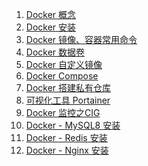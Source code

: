 1. [Docker 概念][01]
1. [Docker 安装][02]
1. [Docker 镜像、容器常用命令][03]
1. [Docker 数据卷][04]
1. [Docker 自定义镜像][05]
1. [Docker Compose][06]
1. [Docker 搭建私有仓库][07]
1. [可视化工具 Portainer][08]
1. [Docker 监控之CIG][09]
1. [Docker - MySQL8 安装][mysql8]
1. [Docker - Redis 安装][redis]
1. [Docker - Nginx 安装][nginx]




[01]: https://fgq233.github.io/md/docker/docker1
[02]: https://fgq233.github.io/md/docker/docker2
[03]: https://fgq233.github.io/md/docker/docker3
[04]: https://fgq233.github.io/md/docker/docker4
[05]: https://fgq233.github.io/md/docker/docker5
[06]: https://fgq233.github.io/md/docker/docker6
[07]: https://fgq233.github.io/md/docker/docker7
[08]: https://fgq233.github.io/md/docker/docker8
[09]: https://fgq233.github.io/md/docker/docker9
[mysql8]: https://fgq233.github.io/md/docker/mysql8
[redis]: https://fgq233.github.io/md/docker/redis
[nginx]: https://fgq233.github.io/md/docker/nginx


